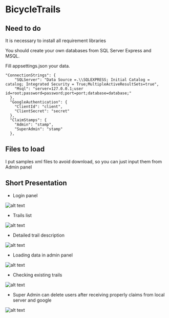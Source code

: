 # BicycleTrails

## Need to do

It is necessary to install all requirement libraries

You should create your own databases from SQL Server Express and MSQL.

Fill appsettings.json your data.
```
"ConnectionStrings": {
    "SQLServer": "Data Source =.\\SQLEXPRESS; Initial Catalog = catalog; Integrated Security = True;MultipleActiveResultSets=true",
    "Msql": "server=127.0.0.1;user id=root;password=password;port=port;database=database;"
  },
  "GoogleAuthentication": {
    "ClientId": "client",
    "ClientSecret": "secret"
  },
  "ClaimStamps": {
    "Admin": "stamp",
    "SuperAdmin": "stamp"
  },
  ```
  ## Files to load
  
  I put samples xml files to avoid download, so you can just input them from Admin panel
  
  ## Short Presentation
  
  * Login panel
  
  ![alt text](https://media.giphy.com/media/eNdavrK1Kf2FEyjVUj/giphy.gif)
  
  * Trails list
  
  ![alt text](https://media.giphy.com/media/XGgR0VztzrGTuq08QU/giphy.gif)
  
  * Detailed trail description
  
  ![alt text](https://media.giphy.com/media/YSeu2NZBKvSatLFFOO/giphy.gif)
  
  * Loading data in admin panel
  
  ![alt text](https://media.giphy.com/media/WOkXVt47pftSdM7IfR/giphy.gif)
  
  * Checking existing trails
  
  ![alt text](https://media.giphy.com/media/kH5vQipNArMjoInFwp/giphy.gif)
  
  * Super Admin can delete users after receiving properly claims from local server and google
  
  ![alt text](https://media.giphy.com/media/kH5vQipNArMjoInFwp/giphy.gif)
  
  
  
